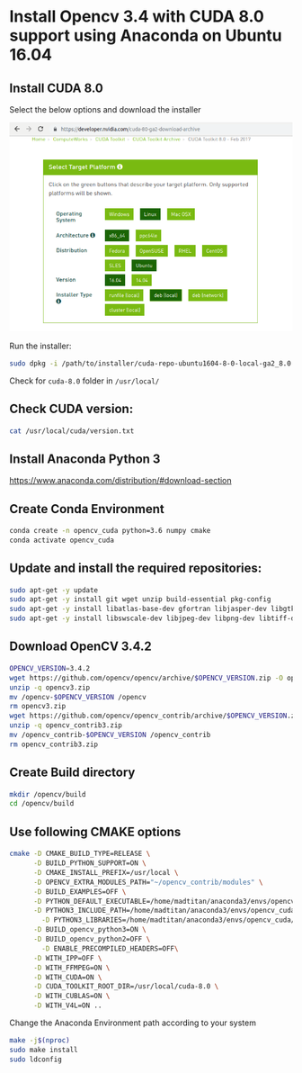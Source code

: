# Install Opencv 3.4 with CUDA 8.0 support using Anaconda on Ubuntu 16.04

## Install CUDA 8.0

Select the below options and download the installer

![CUDA 8.0 Installer](https://github.com/falcon60/opencv-3.4-cuda-8.0/blob/master/cuda_options.png)

Run the installer:
```bash
sudo dpkg -i /path/to/installer/cuda-repo-ubuntu1604-8-0-local-ga2_8.0.61-1_amd64.deb
```

Check for `cuda-8.0` folder in `/usr/local/`

## Check CUDA version:

```bash
cat /usr/local/cuda/version.txt
```
## Install Anaconda Python 3

https://www.anaconda.com/distribution/#download-section

## Create Conda Environment

```bash
conda create -n opencv_cuda python=3.6 numpy cmake
conda activate opencv_cuda
```

## Update and install the required repositories:

```bash
sudo apt-get -y update
sudo apt-get -y install git wget unzip build-essential pkg-config 
sudo apt-get -y install libatlas-base-dev gfortran libjasper-dev libgtk2.0-dev libavcodec-dev libavformat-dev
sudo apt-get -y install libswscale-dev libjpeg-dev libpng-dev libtiff-dev libjasper-dev libv4l-dev
```
## Download OpenCV 3.4.2 

```bash
OPENCV_VERSION=3.4.2
wget https://github.com/opencv/opencv/archive/$OPENCV_VERSION.zip -O opencv3.zip
unzip -q opencv3.zip
mv /opencv-$OPENCV_VERSION /opencv
rm opencv3.zip
wget https://github.com/opencv/opencv_contrib/archive/$OPENCV_VERSION.zip -O opencv_contrib3.zip
unzip -q opencv_contrib3.zip
mv /opencv_contrib-$OPENCV_VERSION /opencv_contrib
rm opencv_contrib3.zip
```
## Create Build directory

```bash
mkdir /opencv/build
cd /opencv/build
```


## Use following CMAKE options

```bash
cmake -D CMAKE_BUILD_TYPE=RELEASE \
      -D BUILD_PYTHON_SUPPORT=ON \
      -D CMAKE_INSTALL_PREFIX=/usr/local \
      -D OPENCV_EXTRA_MODULES_PATH="~/opencv_contrib/modules" \
      -D BUILD_EXAMPLES=OFF \
      -D PYTHON_DEFAULT_EXECUTABLE=/home/madtitan/anaconda3/envs/opencv_cuda/bin/python3 \
      -D PYTHON3_INCLUDE_PATH=/home/madtitan/anaconda3/envs/opencv_cuda/include/python3.6m \
	    -D PYTHON3_LIBRARIES=/home/madtitan/anaconda3/envs/opencv_cuda/lib/python3.6/site-packages \
      -D BUILD_opencv_python3=ON \
      -D BUILD_opencv_python2=OFF \
	    -D ENABLE_PRECOMPILED_HEADERS=OFF\
      -D WITH_IPP=OFF \
      -D WITH_FFMPEG=ON \
      -D WITH_CUDA=ON \
      -D CUDA_TOOLKIT_ROOT_DIR=/usr/local/cuda-8.0 \
      -D WITH_CUBLAS=ON \
      -D WITH_V4L=ON ..
```
Change the Anaconda Environment path according to your system

```bash
make -j$(nproc)
sudo make install
sudo ldconfig
```
